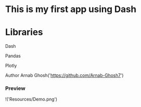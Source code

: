 # This is my first app using Dash

# Libraries
Dash

Pandas

Plotly

Author
Arnab Ghosh('https://github.com/Arnab-Ghosh7')


### Preview

!('Resources/Demo.png')
